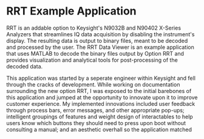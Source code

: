 # RRT Example Application

RRT is an addable option to Keysight's N9032B and N90402 X-Series Analyzers that streamlines IQ data acquisition by disabling the instrument's display. The resulting data is output to binary files, meant to be decoded and processed by the user. The RRT Data Viewer is an example application that uses MATLAB to decode the binary files output by Option RRT and provides visualization and analytical tools for post-processing of the decoded data.

This application was started by a seperate engineer within Keysight and fell through the cracks of development. While working on documentation surrounding the new option RRT, I was exposed to the initial barebones of this application and jumped at the opportunity to innovate upon it to improve customer experience. My implemented innovations included user feedback through process bars, error messages, and other appropriate pop-ups; intelligent groupings of features and weight design of interactables to help users know which buttons they should need to press upon boot without consulting a manual; and an aesthetic overhall so the application matched
